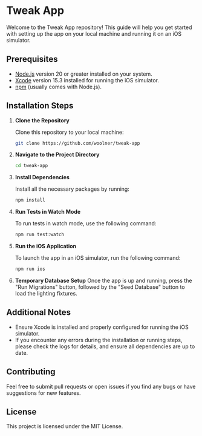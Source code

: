 # Tweak App

Welcome to the Tweak App repository! This guide will help you get started with setting up the app on your local machine and running it on an iOS simulator.

## Prerequisites

- [Node.js](https://nodejs.org) version 20 or greater installed on your system.
- [Xcode](https://developer.apple.com/xcode/) version 15.3 installed for running the iOS simulator.
- [npm](https://www.npmjs.com/) (usually comes with Node.js).

## Installation Steps

1. **Clone the Repository**

   Clone this repository to your local machine:

   ```bash
   git clone https://github.com/woolner/tweak-app
   ```

2. **Navigate to the Project Directory**

   ```bash
   cd tweak-app
   ```

3. **Install Dependencies**

   Install all the necessary packages by running:

   ```bash
   npm install
   ```

4. **Run Tests in Watch Mode**

   To run tests in watch mode, use the following command:

   ```bash
   npm run test:watch
   ```

5. **Run the iOS Application**

   To launch the app in an iOS simulator, run the following command:

   ```bash
   npm run ios
   ```

6. **Temporary Database Setup**
   Once the app is up and running, press the "Run Migrations" button, followed by the "Seed Database" button to load the lighting fixtures.

## Additional Notes

- Ensure Xcode is installed and properly configured for running the iOS simulator.
- If you encounter any errors during the installation or running steps, please check the logs for details, and ensure all dependencies are up to date.

## Contributing

Feel free to submit pull requests or open issues if you find any bugs or have suggestions for new features.

## License

This project is licensed under the MIT License.
